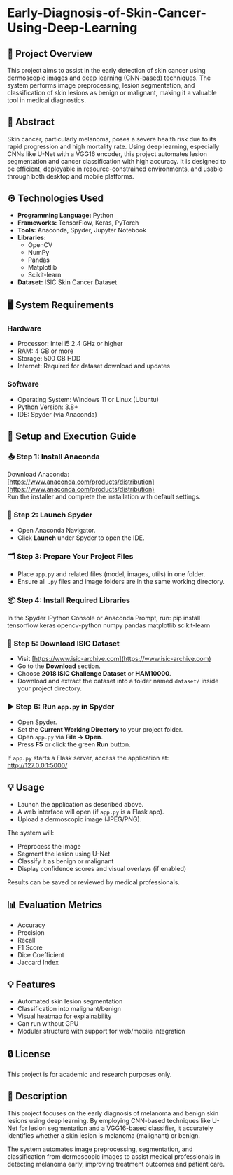 # Early-Diagnosis-of-Skin-Cancer-Using-Deep-Learning

## 📌 Project Overview
This project aims to assist in the early detection of skin cancer using dermoscopic images and deep learning (CNN-based) techniques. The system performs image preprocessing, lesion segmentation, and classification of skin lesions as benign or malignant, making it a valuable tool in medical diagnostics.

## 🧠 Abstract
Skin cancer, particularly melanoma, poses a severe health risk due to its rapid progression and high mortality rate. Using deep learning, especially CNNs like U-Net with a VGG16 encoder, this project automates lesion segmentation and cancer classification with high accuracy. It is designed to be efficient, deployable in resource-constrained environments, and usable through both desktop and mobile platforms.

## ⚙️ Technologies Used
- **Programming Language:** Python  
- **Frameworks:** TensorFlow, Keras, PyTorch  
- **Tools:** Anaconda, Spyder, Jupyter Notebook  
- **Libraries:**  
  - OpenCV  
  - NumPy  
  - Pandas  
  - Matplotlib  
  - Scikit-learn  
- **Dataset:** ISIC Skin Cancer Dataset

## 🖥️ System Requirements

### Hardware
- Processor: Intel i5 2.4 GHz or higher  
- RAM: 4 GB or more  
- Storage: 500 GB HDD  
- Internet: Required for dataset download and updates

### Software
- Operating System: Windows 11 or Linux (Ubuntu)  
- Python Version: 3.8+  
- IDE: Spyder (via Anaconda)

## 🔧 Setup and Execution Guide

### 📥 Step 1: Install Anaconda
Download Anaconda:  
[https://www.anaconda.com/products/distribution](https://www.anaconda.com/products/distribution)  
Run the installer and complete the installation with default settings.

### 🚀 Step 2: Launch Spyder
- Open Anaconda Navigator.  
- Click **Launch** under Spyder to open the IDE.

### 🗂️ Step 3: Prepare Your Project Files
- Place `app.py` and related files (model, images, utils) in one folder.  
- Ensure all `.py` files and image folders are in the same working directory.

### 📦 Step 4: Install Required Libraries
In the Spyder IPython Console or Anaconda Prompt, run:
pip install tensorflow keras opencv-python numpy pandas matplotlib scikit-learn

### 📁 Step 5: Download ISIC Dataset
- Visit [https://www.isic-archive.com](https://www.isic-archive.com)  
- Go to the **Download** section.  
- Choose **2018 ISIC Challenge Dataset** or **HAM10000**.  
- Download and extract the dataset into a folder named `dataset/` inside your project directory.

### ▶️ Step 6: Run `app.py` in Spyder
- Open Spyder.  
- Set the **Current Working Directory** to your project folder.  
- Open `app.py` via **File → Open**.  
- Press **F5** or click the green **Run** button.  

If `app.py` starts a Flask server, access the application at:  http://127.0.0.1:5000/


## 💡 Usage
- Launch the application as described above.  
- A web interface will open (if `app.py` is a Flask app).  
- Upload a dermoscopic image (JPEG/PNG).  

The system will:  
- Preprocess the image  
- Segment the lesion using U-Net  
- Classify it as benign or malignant  
- Display confidence scores and visual overlays (if enabled)  

Results can be saved or reviewed by medical professionals.

## 📊 Evaluation Metrics
- Accuracy  
- Precision  
- Recall  
- F1 Score  
- Dice Coefficient  
- Jaccard Index

## 💡 Features
- Automated skin lesion segmentation  
- Classification into malignant/benign  
- Visual heatmap for explainability  
- Can run without GPU  
- Modular structure with support for web/mobile integration

## 🔒 License
This project is for academic and research purposes only.

## 📄 Description

This project focuses on the early diagnosis of melanoma and benign skin lesions using deep learning. By employing CNN-based techniques like U-Net for lesion segmentation and a VGG16-based classifier, it accurately identifies whether a skin lesion is melanoma (malignant) or benign.

The system automates image preprocessing, segmentation, and classification from dermoscopic images to assist medical professionals in detecting melanoma early, improving treatment outcomes and patient care.


